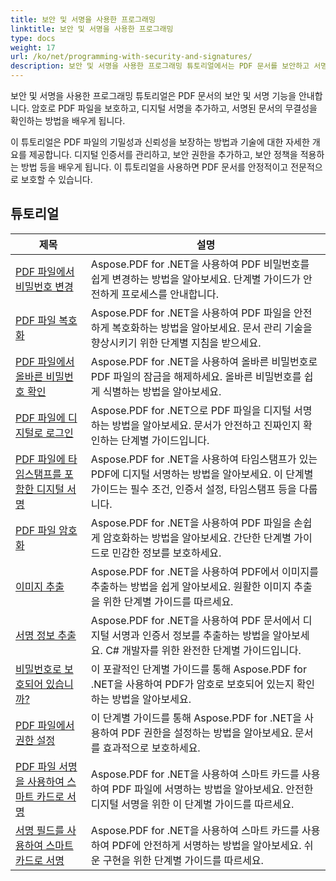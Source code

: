 ```yaml
---
title: 보안 및 서명을 사용한 프로그래밍
linktitle: 보안 및 서명을 사용한 프로그래밍
type: docs
weight: 17
url: /ko/net/programming-with-security-and-signatures/
description: 보안 및 서명을 사용한 프로그래밍 튜토리얼에서는 PDF 문서를 보안하고 서명하여 기밀성과 진위성을 보장하는 방법을 알려줍니다.
---
```

보안 및 서명을 사용한 프로그래밍 튜토리얼은 PDF 문서의 보안 및 서명 기능을 안내합니다. 암호로 PDF 파일을 보호하고, 디지털 서명을 추가하고, 서명된 문서의 무결성을 확인하는 방법을 배우게 됩니다.

이 튜토리얼은 PDF 파일의 기밀성과 신뢰성을 보장하는 방법과 기술에 대한 자세한 개요를 제공합니다. 디지털 인증서를 관리하고, 보안 권한을 추가하고, 보안 정책을 적용하는 방법 등을 배우게 됩니다. 이 튜토리얼을 사용하면 PDF 문서를 안정적이고 전문적으로 보호할 수 있습니다.

## 튜토리얼
| 제목 | 설명 |
| --- | --- | 
| [PDF 파일에서 비밀번호 변경](./change-password/) | Aspose.PDF for .NET을 사용하여 PDF 비밀번호를 쉽게 변경하는 방법을 알아보세요. 단계별 가이드가 안전하게 프로세스를 안내합니다. |  
| [PDF 파일 복호화](./decrypt/) | Aspose.PDF for .NET을 사용하여 PDF 파일을 안전하게 복호화하는 방법을 알아보세요. 문서 관리 기술을 향상시키기 위한 단계별 지침을 받으세요. |  
| [PDF 파일에서 올바른 비밀번호 확인](./determine-correct-password/) | Aspose.PDF for .NET을 사용하여 올바른 비밀번호로 PDF 파일의 잠금을 해제하세요. 올바른 비밀번호를 쉽게 식별하는 방법을 알아보세요. |  
| [PDF 파일에 디지털로 로그인](./digitally-sign/) | Aspose.PDF for .NET으로 PDF 파일을 디지털 서명하는 방법을 알아보세요. 문서가 안전하고 진짜인지 확인하는 단계별 가이드입니다. |  
| [PDF 파일에 타임스탬프를 포함한 디지털 서명](./digitally-sign-with-time-stamp/) | Aspose.PDF for .NET을 사용하여 타임스탬프가 있는 PDF에 디지털 서명하는 방법을 알아보세요. 이 단계별 가이드는 필수 조건, 인증서 설정, 타임스탬프 등을 다룹니다. |  
| [PDF 파일 암호화](./encrypt/) | Aspose.PDF for .NET을 사용하여 PDF 파일을 손쉽게 암호화하는 방법을 알아보세요. 간단한 단계별 가이드로 민감한 정보를 보호하세요. |  
| [이미지 추출](./extracting-image/) | Aspose.PDF for .NET을 사용하여 PDF에서 이미지를 추출하는 방법을 쉽게 알아보세요. 원활한 이미지 추출을 위한 단계별 가이드를 따르세요. |  
| [서명 정보 추출](./extract-signature-info/) | Aspose.PDF for .NET을 사용하여 PDF 문서에서 디지털 서명과 인증서 정보를 추출하는 방법을 알아보세요. C# 개발자를 위한 완전한 단계별 가이드입니다. |  
| [비밀번호로 보호되어 있습니까?](./is-password-protected/) | 이 포괄적인 단계별 가이드를 통해 Aspose.PDF for .NET을 사용하여 PDF가 암호로 보호되어 있는지 확인하는 방법을 알아보세요. |  
| [PDF 파일에서 권한 설정](./set-privileges/) | 이 단계별 가이드를 통해 Aspose.PDF for .NET을 사용하여 PDF 권한을 설정하는 방법을 알아보세요. 문서를 효과적으로 보호하세요. |  
| [PDF 파일 서명을 사용하여 스마트 카드로 서명](./sign-with-smart-card-using-pdf-file-signature/) | Aspose.PDF for .NET을 사용하여 스마트 카드를 사용하여 PDF 파일에 서명하는 방법을 알아보세요. 안전한 디지털 서명을 위한 이 단계별 가이드를 따르세요. |  
| [서명 필드를 사용하여 스마트 카드로 서명](./sign-with-smart-card-using-signature-field/) | Aspose.PDF for .NET을 사용하여 스마트 카드를 사용하여 PDF에 안전하게 서명하는 방법을 알아보세요. 쉬운 구현을 위한 단계별 가이드를 따르세요. |  